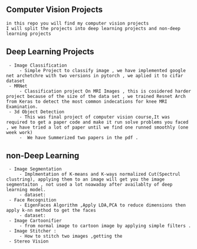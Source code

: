 


## Computer Vision Projects 
	in this repo you will find my computer vision projects
	I will split the projects into deep learning projects and non-deep learning projects
	

## Deep Learning Projects

	 - Image Classification
		 - Simple Project to classify image , we have implemented google net archetchre with two versions in pytorch , we aplied it to cifar dataset 
	 - MRNet
		 - Classification project On MRI Images , this is cosidered harder project because of the size of the data set , we trained Resnet Arch from Keras to detect the most common indecations for knee MRI Examination. 
	 - 3d Object Detection
		 - This was final project of computer vision course,It was required to get a paper code and make it run solve problems you faced , we have tried a lot of paper until we find one runned smoothly (one week work)
		 -  We have Summerized two papers in the pdf . 

## non-Deep Learning

	 - Image Segmentation
		 - Implmentation of K-means and K-ways normalized Cut(Spectrul clustring), applying them to an image will get you the image segmentaiton , not used a lot noawaday after availablty of deep learning model.
		 - dataset:
	 - Face Recognition 
		 - EigenFaces Algorithm ,Apply LDA,PCA to reduce dimensions then apply k-nn method to get the faces 
		 - dataset:
	 - Image Cartoonifier
		 - from normal image to cartoon image by applying simple filters .
	 - Image Stitcher :
		 - How to stitch two images ,getting the 
	 - Stereo Vision 
